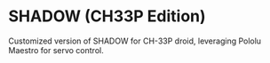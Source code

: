 # SHADOW (CH33P Edition)
 Customized version of SHADOW for CH-33P droid, leveraging Pololu Maestro for servo control.

